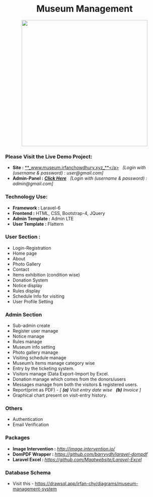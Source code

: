 <div align="center">
  
# <h1>Museum Management</h1>

<p align="center"><img src="https://blog.doubleknot.com/wp-content/uploads/2018/06/museum-management-software-needs.jpg" height="400px"></p>

</div>


### Please Visit the Live Demo Project:
- <b>Site :</b> <a href="http://www.museum.irfanchowdhury.xyz/public/">**_www.museum.irfanchowdhury.xyz_**</a> &nbsp; <i>[Login with (username & password) : *_user@gmail.com_*]</i>
- <b>Admin-Panel :</b> <a href="http://www.museum.irfanchowdhury.xyz/public/login">**_Click Here_**</a> &nbsp; <i>[Login with (username & password) : *_admin@gmail.com_*]</i>


### Technology Use:
-	<b>Framework :</b> Laravel-6
-	<b>Frontend :</b> HTML, CSS, Bootstrap-4, JQuery
-	<b>Admin Template :</b> Admin LTE
-	<b>User Template :</b> Flattern


### User Section :
- Login-Registration
- Home page
- About
- Photo Gallery
- Contact
- Items exhibition (condition wise)
- Donation System
- Notice display
- Rules display
- Schedule Info for visiting
- User Profile Setting


### Admin Section
- Sub-admin create
- Register user manage
- Notice manage
- Rules manage
- Museum info setting
- Photo gallery manage 
- Visiting schedule manage
- Museum’s items manage category wise
- Entry by the ticketing system.
- Visitors manage (Data Export-Import by Excel.
- Donation manage which comes from the donors/users
- Messages manage from both the visitors & registered users.
- Report(print as PDF) - <i>[ **_(a)_** Visit entry date wise &nbsp; **_(b)_** Invoice ]</i>
- Graphical chart present on visit-entry history.


### Others
- Authentication
- Email Verification


### Packages
- <b>Image Intervention :</b> <i>http://image.intervention.io/</i>
- <b>DomPDF Wrapper :</b> <i>https://github.com/barryvdh/laravel-dompdf</i>
- <b>Laravel Excel : </b> <i>https://github.com/Maatwebsite/Laravel-Excel</i>


### Database Schema
- Visit this - https://drawsql.app/irfan-chy/diagrams/museum-management-system
